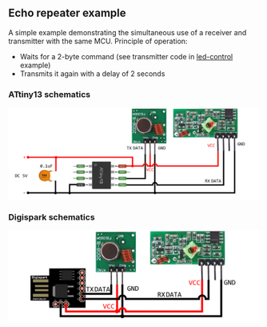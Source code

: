 ## Echo repeater example

A simple example demonstrating the simultaneous use of a receiver and transmitter with the same MCU. Principle of operation:

+ Waits for a 2-byte command (see transmitter code in [led-control](../led-control) example)
+ Transmits it again with a delay of 2 seconds

### ATtiny13 schematics

![AttinyRepeater](../../img/echo-repeater-attiny.png)

### Digispark schematics

![DigisparkRepeater](../../img/echo-repeater-digispark.png)